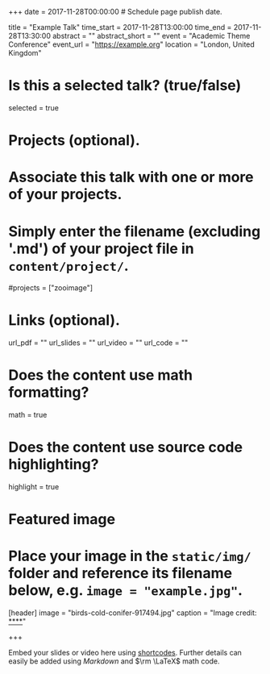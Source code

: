 +++
date = 2017-11-28T00:00:00  # Schedule page publish date.

title = "Example Talk"
time_start = 2017-11-28T13:00:00
time_end = 2017-11-28T13:30:00
abstract = ""
abstract_short = ""
event = "Academic Theme Conference"
event_url = "https://example.org"
location = "London, United Kingdom"

# Is this a selected talk? (true/false)
selected = true

# Projects (optional).
#   Associate this talk with one or more of your projects.
#   Simply enter the filename (excluding '.md') of your project file in `content/project/`.
#projects = ["zooimage"]

# Links (optional).
url_pdf = ""
url_slides = ""
url_video = ""
url_code = ""

# Does the content use math formatting?
math = true

# Does the content use source code highlighting?
highlight = true

# Featured image
# Place your image in the `static/img/` folder and reference its filename below, e.g. `image = "example.jpg"`.
[header]
image = "birds-cold-conifer-917494.jpg"
caption = "Image credit: [****](http://www.publicdomainpictures.net/view-image.php?image=137855&picture=sunset-beach)"

+++

Embed your slides or video here using [shortcodes](https://sourcethemes.com/academic/post/writing-markdown-latex/). Further details can easily be added using *Markdown* and $\rm \LaTeX$ math code.
